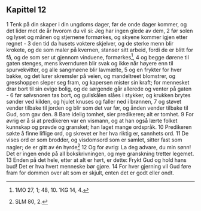 ## Kapittel 12

1 Tenk på din skaper i din ungdoms dager, før de onde dager kommer, og det lider mot de år hvorom du vil si: Jeg har ingen glede av dem,
2 før solen og lyset og månen og stjernene formørkes, og skyene kommer igjen etter regnet -
3 den tid da husets voktere skjelver, og de sterke menn blir krokete, og de som maler på kvernen, stanser sitt arbeid, fordi de er blitt for få, og de som ser ut gjennom vinduene, formørkes[^1],
4 og begge dørene til gaten stenges, mens kvernduren blir svak og ikke når høyere enn til spurvekvitter, og alle sangmøene blir lavmælte,
5 og en frykter for hver bakke, og det lurer skremsler på veien, og mandeltreet blomstrer, og gresshoppen sleper seg fram, og kapersen mister sin kraft; for mennesket drar bort til sin evige bolig, og de sørgende går allerede og venter på gaten -
6 før sølvsnoren tas bort, og gullskålen slåes i stykker, og krukken brytes sønder ved kilden, og hjulet knuses og faller ned i brønnen,
7 og støvet vender tilbake til jorden og blir som det var før, og ånden vender tilbake til Gud, som gav den.
8 Bare idelig tomhet, sier predikeren; alt er tomhet.
9 For øvrig er å si at predikeren var en vismann, og at han også lærte folket kunnskap og prøvde og gransket; han laget mange ordspråk.
10 Predikeren søkte å finne liflige ord, og skrevet er her hva riktig er, sannhets ord.
11 De vises ord er som brodder, og visdomsord som er samlet, sitter fast som nagler; de er gitt av én hyrde[^2]
12 Og for øvrig: La deg advare, du min sønn! Det er ingen ende på all bokskrivningen, og mye granskning tretter legemet.
13 Enden på det hele, etter at alt er hørt, er dette: Frykt Gud og hold hans bud! Det er hva hvert menneske bør gjøre.
14 For hver gjerning vil Gud føre fram for dommen over alt som er skjult, enten det er godt eller ondt.

[^1]:  1MO 27, 1; 48, 10. 1KG 14, 4.
[^2]:  SLM 80, 2.
